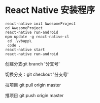 # React Native 安装程序

```
react-native init AwesomeProject
cd AwesomeProject
react-native run-android
npm update -g react-native-cl
 cd .\vbapp\
 code .
react-native start
react-native run-android
```


创建分支git branch '分支号'

切换分支：git checkout '分支号'

拉项目 git pull origin  master

推项目 git push origin  master
